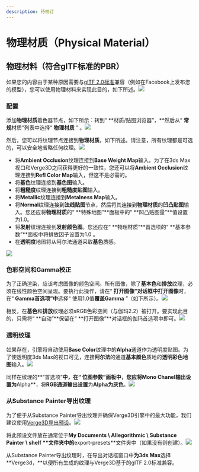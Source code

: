 ```yaml
---
description: 待校订
---
```


# 物理材质（Physical Material）

## 物理材料（符合glTF标准的PBR）

如果您的内容由于某种原因需要与[glTF 2.0标准](https://www.khronos.org/news/press/khronos-releases-gltf-2.0-specification)兼容（例如在Facebook上发布您的模型），您可以使用物理材料来实现此目的，如下所述。![](https://www.soft8soft.com/docs/files/physical-material/phmat_00.png)

### 配置

添加**物理材质**着色器节点，如下所示：转到“ **材质/贴图浏览器”，**然后从“ **常规**材质”列表中选择“ **物理材质** ” 。![](https://www.soft8soft.com/docs/files/physical-material/phmat_02.png)

然后，您可以将纹理节点连接到**物理材质**，如下所述。请注意，所有纹理都是可选的，可以安全地省略任何纹理。![](https://www.soft8soft.com/docs/files/physical-material/phmat_01.png)

* 将**Ambient Occlusion**纹理连接到**Base Weight Map**输入。为了在3ds Max视口和Verge3D之间获得更好的一致性，您还可以将**Ambient Occlusion**纹理连接到**Refl Color Map**输入，但这不是必需的。
* 将**基色**纹理连接到**基色图**输入。
* 将**粗糙度**纹理连接到**粗糙度贴图**输入。
* 将**Metallic**纹理连接到**Metalness Map**输入。
* 将**Normal**纹理连接到**法线贴图**节点，然后将其连接到**物理材质**的**凹凸贴图**输入。您还应将**物理材质**的“ **特殊地图”**面板中的“ **凹凸贴图量”**值设置为1.0。
* 将**发射**纹理连接到**发射颜色图**。您还应在“ **物理材质”**首选项的“ **基本参数”**面板中将排放因子设置为1.0 。
* 在**透明度**地图将从阿尔法通道采取**基色**质感。

![](https://www.soft8soft.com/docs/files/physical-material/phmat_03.png)

### 色彩空间和Gamma校正

为了正确渲染，应该考虑图像的颜色空间。所有图像，除了**基本色**和**排放**纹理，必须在线性颜色空间呈现。要执行此操作，请在“ **打开图像”**对话框中**打开图像**时，在“ **Gamma首选项”中**选择“ 使用1.0值**覆盖Gamma** ”（如下所示）。![](https://www.soft8soft.com/docs/files/physical-material/phmat_04.png)

相反，在**基色**和**排放**纹理必须sRGB色彩空间（与伽玛2.2）被打开。要实现此目的，只需将“ **自动”**保留在“ **打开图像”**对话框的伽玛首选项中即可。![](https://www.soft8soft.com/docs/files/physical-material/phmat_05.png)

### 透明纹理

如果存在，引擎将自动使用**Base Color**纹理中的**Alpha**通道作为透明度贴图。为了使透明度3ds Max的视口可见，连接**阿尔法**的通道**基本颜色**质地的**透明彩色地图**输入。![](https://www.soft8soft.com/docs/files/physical-material/phmat_06.png)

同样在纹理的**“首选项”**中，在“ **位图参数”**面板中，您应将**Mono Chanel输出**设置为**Alpha**，将**RGB通道输出设置**为**Alpha为灰色**。![](https://www.soft8soft.com/docs/files/physical-material/phmat_07.png)

### 从Substance Painter导出纹理

为了便于从Substance Painter导出纹理并确保Verge3D引擎中的最大功能，我们建议使用[Verge3D导出预设](https://www.soft8soft.com/docs/files/physical-material/Verge3D_for_3ds_Max.spexp)。![](https://www.soft8soft.com/docs/files/physical-material/phmat_09.png)

将此预设文件放在通常位于**My Documents \ Allegorithmic \ Substance Painter \ shelf \**文件夹中的**export-presets**文件夹中（如果没有则创建）。![](https://www.soft8soft.com/docs/files/physical-material/phmat_08.png)

从Substance Painter导出纹理时，在导出对话框窗口中**为3ds Max**选择**Verge3d，**以便所有生成的纹理与Verge3D基于的glTF 2.0标准兼容。

